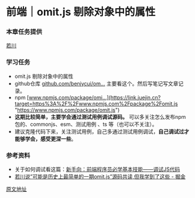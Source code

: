 # 前端｜omit.js 剔除对象中的属性

### 本章任务提供

[若川](https://juejin.cn/user/1415826704971918 "https://juejin.cn/user/1415826704971918")

### 学习任务

* omit.js 剔除对象中的属性
* github仓库 [github.com/benjycui/om…](https://link.juejin.cn?target=https%3A%2F%2Fgithub.com%2Fbenjycui%2Fomit.js "https://github.com/benjycui/omit.js") 主要看这个。然后写笔记写文章记录。
* npm [www.npmjs.com/package/omi…](https://link.juejin.cn?target=https%3A%2F%2Fwww.npmjs.com%2Fpackage%2Fomit.js "https://www.npmjs.com/package/omit.js")
* **这期比较简单，主要学会通过测试用例调试源码。** 可以多关注怎么发布npm包的、commonjs、esm、测试用例 、ts 等（也可以不关注）。
* 建议克隆代码下来，关注测试用例，自己多通过测试用例调试，**自己调试过才能够学会，感受更深一些**。

### 参考资料

* 关于如何调试看这篇：[新手向：前端程序员必学基本技能——调试JS代码](https://juejin.cn/post/7030584939020042254 "https://juejin.cn/post/7030584939020042254")
* [若川说”可能是历史上最简单的一期omit.js”源码共读,但我学到了这些 - 掘金](https://juejin.cn/post/7119702439355220004 "https://juejin.cn/post/7119702439355220004")

[原文地址](https://juejin.cn/book/7169108142868365349/section/7169420227510272031)